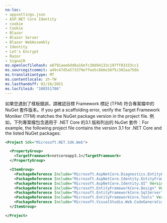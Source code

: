 ```yaml
---
no-loc:
- appsettings.json
- ASP.NET Core Identity
- cookie
- Cookie
- Blazor
- Blazor Server
- Blazor WebAssembly
- Identity
- Let's Encrypt
- Razor
- SignalR
ms.openlocfilehash: e8791aee6dd6a16efc30d94133c197ff03333cc1
ms.sourcegitcommit: a49c47d5a573379effee5c6b6e36f5c302aa756b
ms.translationtype: MT
ms.contentlocale: zh-TW
ms.lasthandoff: 02/16/2021
ms.locfileid: "100551786"
---
```

<span data-ttu-id="232f7-101">如果您遇到了樣板錯誤，請確認目標 Framework 標記 (TFM) 符合專案檔中的 NuGet 套件版本。</span><span class="sxs-lookup"><span data-stu-id="232f7-101">If you get a scaffolding error, verify the Target Framework Moniker (TFM) matches the NuGet package version in the project file.</span></span> <span data-ttu-id="232f7-102">例如，下列專案檔包含適用于 .NET Core 的3.1 版和列出的 NuGet 套件：</span><span class="sxs-lookup"><span data-stu-id="232f7-102">For example, the following project file contains the version 3.1 for .NET Core and the listed NuGet packages:</span></span>

```xml
<Project Sdk="Microsoft.NET.Sdk.Web">

  <PropertyGroup>
    <TargetFramework>netcoreapp3.1</TargetFramework>
  </PropertyGroup>

  <ItemGroup>
    <PackageReference Include="Microsoft.AspNetCore.Diagnostics.EntityFrameworkCore" Version="3.1.0" />
    <PackageReference Include="Microsoft.AspNetCore.Identity.EntityFrameworkCore" Version="3.1.0" />
    <PackageReference Include="Microsoft.AspNetCore.Identity.UI" Version="3.1.0" />
    <PackageReference Include="Microsoft.EntityFrameworkCore.Design" Version="3.1.0" />
    <PackageReference Include="Microsoft.EntityFrameworkCore.SqlServer" Version="3.1.0" />
    <PackageReference Include="Microsoft.EntityFrameworkCore.Tools" Version="3.1.0" />
    <PackageReference Include="Microsoft.VisualStudio.Web.CodeGeneration.Design" Version="3.1.0" />
  </ItemGroup>

</Project>
```
